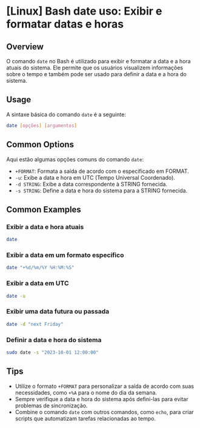 # [Linux] Bash date uso: Exibir e formatar datas e horas

## Overview
O comando `date` no Bash é utilizado para exibir e formatar a data e a hora atuais do sistema. Ele permite que os usuários visualizem informações sobre o tempo e também pode ser usado para definir a data e a hora do sistema.

## Usage
A sintaxe básica do comando `date` é a seguinte:

```bash
date [opções] [argumentos]
```

## Common Options
Aqui estão algumas opções comuns do comando `date`:

- `+FORMAT`: Formata a saída de acordo com o especificado em FORMAT.
- `-u`: Exibe a data e hora em UTC (Tempo Universal Coordenado).
- `-d STRING`: Exibe a data correspondente à STRING fornecida.
- `-s STRING`: Define a data e hora do sistema para a STRING fornecida.

## Common Examples

### Exibir a data e hora atuais
```bash
date
```

### Exibir a data em um formato específico
```bash
date "+%d/%m/%Y %H:%M:%S"
```

### Exibir a data em UTC
```bash
date -u
```

### Exibir uma data futura ou passada
```bash
date -d "next Friday"
```

### Definir a data e hora do sistema
```bash
sudo date -s "2023-10-01 12:00:00"
```

## Tips
- Utilize o formato `+FORMAT` para personalizar a saída de acordo com suas necessidades, como `+%A` para o nome do dia da semana.
- Sempre verifique a data e hora do sistema após defini-las para evitar problemas de sincronização.
- Combine o comando `date` com outros comandos, como `echo`, para criar scripts que automatizam tarefas relacionadas ao tempo.